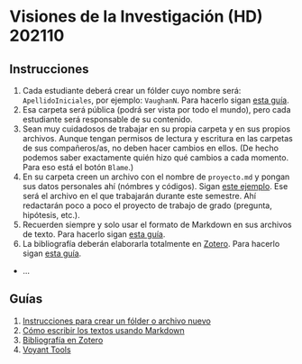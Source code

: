 # Visiones de la Investigación (HD) 202110

## Instrucciones

1. Cada estudiante deberá crear un fólder cuyo nombre será: `ApellidoIniciales`, por ejemplo: `VaughanN`. Para hacerlo sigan [esta guía](VaughanN/crear-folder-nuevo.md).
2. Esa carpeta será pública (podrá ser vista por todo el mundo), pero cada estudiante será responsable de su contenido.
3. Sean muy cuidadosos de trabajar en su propia carpeta y en sus propios archivos. Aunque tengan permisos de lectura y escritura en las carpetas de sus compañeros/as, no deben hacer cambios en ellos. (De hecho podemos saber exactamente quién hizo qué cambios a cada momento. Para eso está el botón `Blame`.)
4. En su carpeta creen un archivo con el nombre de `proyecto.md` y pongan sus datos personales ahí (nómbres y códigos). Sigan [este ejemplo](VaughanN/proyecto.md). Ese será el archivo en el que trabajarán durante este semestre. Ahí redactarán poco a poco el proyecto de trabajo de grado (pregunta, hipótesis, etc.).
5. Recuerden siempre y solo usar el formato de Markdown en sus archivos de texto. Para hacerlo sigan [esta guía](VaughanN/instrucciones-textos.md).
6. La bibliografía deberán elaborarla totalmente en [Zotero](https://www.zotero.org). Para hacerlo sigan [esta guía](VaughanN/zotero.md).
- ...

## Guías

1. [Instrucciones para crear un fólder o archivo nuevo](VaughanN/crear-folder-nuevo.md)
2. [Cómo escribir los textos usando Markdown](VaughanN/instrucciones-textos.md)
3. [Bibliografía en Zotero](VaughanN/zotero.md)
4. [Voyant Tools](VaughanN/voyant.md)
